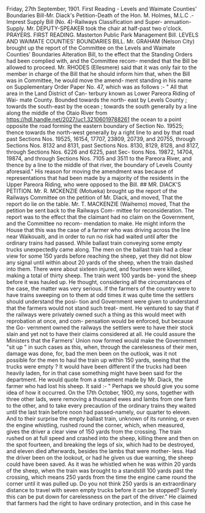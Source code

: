 Friday, 27th September, 1901. First Reading - Levels and Waimate Counties' Boundaries Bill-Mr. Diack's Petition-Death of the Hon. M. Holmes, M.L.C .- Imprest Supply Bill (No. 4)-Railways Classification and Super- annuation-Supply. Mr. DEPUTY-SPEAKER took the chair at half-past two o'clock. PRAYERS. FIRST READING. Masterton Public Park Management Bill. LEVELS AND WAIMATE COUNTIES' BOUNDARIES BILL. Mr. GRAHAM (Nelson City) brought up the report of the Committee on the Levels and Waimate Counties' Boundaries Alteration Bill, to the effect that the Standing Orders had been complied with, and the Committee recom- mended that the Bill be allowed to proceed. Mr. RHODES (Ellesmere) said that it was only fair to the member in charge of the Bill that he should inform him that, when the Bill was in Committee, he would move the amend- ment standing in his name on Supplementary Order Paper No. 47, which was as follows :- " All that area in the Land District of Can- terbury known as Lower Pareora Riding of Wai- mate County. Bounded towards the north- east by Levels County ; towards the south-east by the ocean ; towards the south generally by a line along the middle of the Otaio River from https://hdl.handle.net/2027/uc1.32106019788261 the ocean to a point opposite the road forming the eastern boundary of Section No. 19525; thence towards the north-west generally by a right line to and by that road past Sections Nos. 19525, 16154, 17707, 23809, 20739, and 20755, through Sections Nos. 8132 and 8131, past Sections Nos. 8130, 8129, 8128, and 8127, through Sections Nos. 6226 and 6225, past Sec- tions Nos. 19872, 14704, 19874, and through Sections Nos. 7105 and 3511 to the Pareora River, and thence by a line to the middle of that river, the boundary of Levels County aforesaid." His reason for moving the amendment was because of representations that had been made by a majority of the residents in the Upper Pareora Riding, who were opposed to the Bill. ## MR. DIACK'S PETITION. Mr. R. MCKENZIE (Motueka) brought up the report of the Railways Committee on the petition of Mr. Diack, and moved, That the report do lie on the table. Mr. T. MACKENZIE (Waihemo) moved, That the petition be sent back to the Railways Com- mittee for reconsideration. The report was to the effect that the claimant had no claim on the Government, and the Committee no recom- mendation to make. He might inform the House that this was the case of a farmer who was driving across the line near Waikouaiti, and in order to run no risk had waited until after the ordinary trains had passed. While ballast train conveying some empty trucks unexpectedly came along. The men on the ballast train had a clear view for some 150 yards before reaching the sheep, yet they did not blow any signal until within about 20 yards of the sheep, when the train dashed into them. There were about sixteen injured, and fourteen were killed, making a total of thirty sheep. The train went 100 yards be- yond the sheep before it was hauled up. He thought, considering all the circumstances of the case, the matter was very serious. If the farmers of the country were to have trains sweeping on to them at odd times it was quite time the settlers should understand the posi- tion and Government were given to understand that the farmers would not stand such treat- ment. He ventured to say that if the railways were privately owned such a thing as this would meet with reprobation at once, and com- pensation would be enforced, but because the Go- vernment owned the railways the settlers were to have their stock slain and yet not to have their claims considered at all. He could assure the Ministers that the Farmers' Union now formed would make the Government "sit up " in such cases as this, when, through the carelessness of their men, damage was done, for, bad the men been on the outlook, was it not possible for the men to haul the train up within 150 yards, seeing that the trucks were empty ? It would have been different if the trucks had been heavily laden, for in that case something might have been said for the department. He would quote from a statement made by Mr. Diack, the farmer who had lost his sheep. It said :- " Perhaps we should give you some idea of how it occurred. On the 17th October, 1900, my sons, together with three other lads, were removing a thousand ewes and lambs from one farm to the other, and to take every precaution of the ordinary trains they waited until the last train before noon had passed-namely, our quarter to eleven. And to their surprise the empty ballast train, unknown of its running, or even the engine whistling, rushed round the corner, which, when measured, gives the driver a clear view of 150 yards from the crossing. The train rushed on at full speed and crashed into the sheep, killing there and then on the spot fourteen, and breaking the legs of six, which had to be destroyed, and eleven died afterwards, besides the lambs that were mother- less. Had the driver been on the lookout, or had he given us due warning, the sheep could have been saved. As it was he whistled when he was within 20 yards of the sheep, when the train was brought to a standstill 100 yards past the crossing, which means 250 yards from the time the engine came round the corner until it was pulled up. Do you not think 250 yards is an extraordinary distance to travel with seven empty trucks before it can be stopped? Surely this can be put down for carelessness on the part of the driver." He claimed that farmers had the right to have ordinary protection, and in this case he 